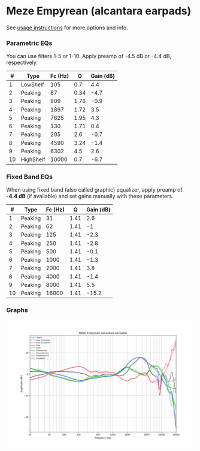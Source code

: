 # Meze Empyrean (alcantara earpads)
See [usage instructions](https://github.com/jaakkopasanen/AutoEq#usage) for more options and info.

### Parametric EQs
You can use filters 1-5 or 1-10. Apply preamp of -4.5 dB or -4.4 dB, respectively.

|   # | Type      |   Fc (Hz) |    Q |   Gain (dB) |
|-----|-----------|-----------|------|-------------|
|   1 | LowShelf  |       105 | 0.7  |         4.4 |
|   2 | Peaking   |        87 | 0.34 |        -4.7 |
|   3 | Peaking   |       909 | 1.76 |        -0.9 |
|   4 | Peaking   |      1897 | 1.72 |         3.5 |
|   5 | Peaking   |      7625 | 1.95 |         4.3 |
|   6 | Peaking   |       130 | 1.71 |         0.4 |
|   7 | Peaking   |       205 | 2.6  |        -0.7 |
|   8 | Peaking   |      4590 | 3.24 |        -1.4 |
|   9 | Peaking   |      6302 | 4.5  |         2.6 |
|  10 | HighShelf |     10000 | 0.7  |        -6.7 |

### Fixed Band EQs
When using fixed band (also called graphic) equalizer, apply preamp of **-4.4 dB** (if available) and set gains manually with these parameters.

|   # | Type    |   Fc (Hz) |    Q |   Gain (dB) |
|-----|---------|-----------|------|-------------|
|   1 | Peaking |        31 | 1.41 |         2.6 |
|   2 | Peaking |        62 | 1.41 |        -1   |
|   3 | Peaking |       125 | 1.41 |        -2.3 |
|   4 | Peaking |       250 | 1.41 |        -2.8 |
|   5 | Peaking |       500 | 1.41 |        -0.1 |
|   6 | Peaking |      1000 | 1.41 |        -1.3 |
|   7 | Peaking |      2000 | 1.41 |         3.8 |
|   8 | Peaking |      4000 | 1.41 |        -1.4 |
|   9 | Peaking |      8000 | 1.41 |         5.5 |
|  10 | Peaking |     16000 | 1.41 |       -15.2 |

### Graphs
![](./Meze%20Empyrean%20(alcantara%20earpads).png)
